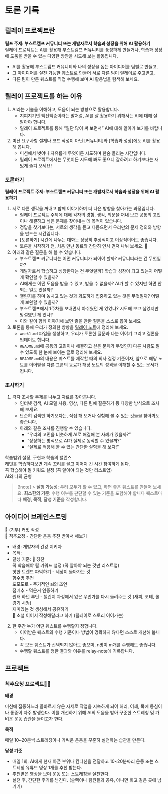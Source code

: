 # 토론 기록

## 릴레이 프로젝트란

**릴프 주제: 부스트캠프 커뮤니티 또는 개발자로서 학습과 성장을 위해 AI 활용하기**  
릴레이 프로젝트는 AI를 활용해 부스트캠프 커뮤니티를 풍성하게 만들거나, 학습과 성장에 도움을 받을 수 있는 다양한 방안을 시도해 보는 활동입니다.

- AI를 활용해 부스트캠프 커뮤니티와 나의 성장을 돕는 아이디어를 팀별로 만들고,
- 그 아이디어를 실천 가능한 퀘스트로 만들어 서로 다른 팀이 릴레이로 주고받고,
- 다른 팀이 만든 퀘스트를 직접 수행해 보며 AI 활용법을 탐색해 보세요.

## 릴레이 프로젝트를 하는 이유

1. AI라는 기술을 이해하고, 도움이 되는 방향으로 활용합니다.
   - 지피지기면 백전백승이라는 말처럼, AI를 잘 활용하기 위해서는 AI에 대해 잘 알아야 합니다.
   - 릴레이 프로젝트를 통해 “일단 많이 써 보면서” AI에 대해 알아가 보기를 바랍니다.
2. 미션 요구사항 설계나 코드 작성이 아닌 \[커뮤니티\]와 \[학습과 성장\]에도 AI를 활용해 봅니다.
   - 미션에서 벗어나 자유롭게 무엇이든 시도하며 한숨 돌리는 시간입니다.
   - 릴레이 프로젝트에서는 무엇이든 시도해 봐도 좋으니 잘하려고 하기보다는 재밌게 즐겨 보세요!

### 토론하기

**릴레이 프로젝트 주제: 부스트캠프 커뮤니티 또는 개발자로서 학습과 성장을 위해 AI 활용하기**

1. 서로 다른 생각을 꺼내고 함께 이야기하며 더 나은 방향을 찾아가는 과정입니다.
   - 릴레이 프로젝트 주제에 대해 각자의 경험, 생각, 의문을 꺼내 보고 공통의 고민이나 해결하고 싶은 문제를 찾아내는 데 목적이 있습니다.
   - 정답을 찾기보다는, 서로의 생각을 듣고 다듬으면서 우리만의 문제 정의와 방향을 만드는 시간입니다.
   - \[토론하기\] 시간에 나누는 대화는 상당히 추상적이고 이상적이어도 좋습니다.
   - 토론을 시작하기 전, 처음 만난 동료와 간단히 인사 먼저 나눠 보세요. 🤗
2. 아래와 같은 질문을 해 볼 수 있습니다.
   - 부스트캠프 커뮤니티는 어떤 커뮤니티가 되어야 할까? 커뮤니티라는 건 무엇일까?
   - 개발자로서 학습하고 성장한다는 건 무엇일까? 학습과 성장이 되고 있는지 어떻게 확인할 수 있을까?
   - AI에게는 어떤 도움을 받을 수 있고, 받을 수 없을까? AI가 할 수 있지만 하면 안 되는 일도 있을까?
   - 챌린지를 하며 놓치고 있는 것과 과도하게 집중하고 있는 것은 무엇일까? 어떻게 보완할 수 있을까?
   - 부스트캠프에서 1주차를 보내면서 아쉬웠던 게 있었나? 시도해 보고 싶었지만 망설였던 게 있나?
   - 이와 같이 함께 이야기해 보면 좋을 만한 질문을 스스로 뽑아 보세요
3. 토론을 통해 우리가 정의한 방향을 [릴레이 노트](https://www.notion.so/233b9dd86abe80228cf4eab86f870d38?pvs=21)에 정리해 보세요.
   - `week1.md` 파일을 생성하고, 우리가 토론한 질문과 나눈 이야기 그리고 결론을 업데이트 합니다.
   - `README.md`에 공통의 고민이나 해결하고 싶은 문제가 무엇인지 다른 사람도 알 수 있도록 한 눈에 보이는 글로 정리해 보세요.
   - `README.md`의 내용은 퀘스트를 제작할 때의 의사 결정 기준이자, 앞으로 해당 노트를 이어받을 다른 그룹의 동료가 해당 노트의 성격을 이해할 수 있는 문서가 됩니다.

### 조사하기

1. 각자 조사할 주제를 나누고 자료를 찾아봅니다.
   - 인터넷 검색, AI 모델 사용, 영상, 다른 팀에 질문하기 등 다양한 방식으로 조사해 보세요.
   - 단순히 검색만 하기보다는, 직접 해 보거나 실험해 볼 수 있는 것들을 찾아봐도 좋습니다.
   - 아래와 같은 조사를 진행할 수 있습니다.
     - “우리의 고민을 비슷하게 AI로 해결해 본 사례가 있을까?”
     - “상상하는 방식으로 AI가 실제로 동작할 수 있을까?”
     - “실제로 적용해 볼 수 있는 간단한 실험을 해 보자!”

학습범위 설정, 구현과 학습의 밸런스  
래빗홀 학습하다보면 계속 꼬리를 물고 이어져 긴 시간 참여하게 된다.  
꼭 학습해야 될 키워드 설정 (꼭 알아야 되는 것만 리스트업)  
AI와 나의 균형

> [!note] > **실행 가능성**: 우리 모두가 할 수 있고, 하면 좋은 퀘스트를 만들어 보세요.
> **최소한의 기준**: 수행 여부를 판단할 수 있는 기준을 포함해야 합니다
> 퀘스트마다 **배경, 목적, 달성 기준**을 작성합니다.

## 아이디어 브레인스토밍

🌟 (기부) 커밋 작성  
🌟 척추요정 - 간단한 운동 추천 받아서 해보기

- 배경: 개발자의 건강 지키자
- 목적:
- 달성 기준:
  🌟 칭찬  
  꼭 학습해야 될 키워드 설정 (꼭 알아야 되는 것만 리스트업)  
  핫한 트렌드 파악하기 - 세상이 돌아가는 것  
  함수명 추천  
  포모도로 - 주기적인 ai의 조언  
  점메추 - 먹은거 인증하기  
  원래 하던 루틴 - 챌린지 과정에서 잃은 무언가를 다시 돌려주는 것 (새피, 코테, 롤 경기 시청)  
  재미있는 것 생성해서 공유하기  
  🌟 소설 이어서 작성해달라고 하기 (릴레이로 스토리 이어가는)

2. 한 주간 누가 어떤 퀘스트를 수행할지 정합니다.
   - 이어받은 퀘스트의 수행 기준이나 방법이 명확하지 않다면 스스로 개선해 봅니다.
   - 꼭 모든 퀘스트가 선택되지 않아도 좋으며, n명이 m개를 수행해도 좋습니다.
   - 수행할 퀘스트를 정한 결과와 이유를 relay-note에 기록합니다.

## 프로젝트

### 척추요청 프로젝트🏃‍♂️

**배경**

미션에 집중하느라 올바르지 않은 자세로 작업을 지속하게 되어 허리, 어깨, 목에 뭉침이나 통증이 자주 발생한다. 이를 개선하기 위해 AI의 도움을 받아 꾸준한 스트레칭 및 가벼운 운동 습관을 들이고자 한다.

**목적**

매일 10~20분씩 스트레칭이나 가벼운 운동을 꾸준히 실천하는 습관을 만든다.

**달성 기준**

- 매일 1회, AI에게 현재 아픈 부위나 컨디션을 전달하고 10~20분짜리 운동 또는 스트레칭 유튜브 영상 1개를 추천 받는다.
- 추천받은 영상을 보며 운동 또는 스트레칭을 실천한다.
- 실천 후, 간단한 후기를 남긴다. (슬랙이나 팀원들과 공유, 아니면 회고 같은 곳에 남기기)
